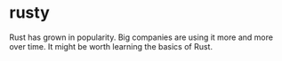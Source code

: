 # rusty
Rust has grown in popularity.
Big companies are using it more and more over time.
It might be worth learning the basics of Rust.
